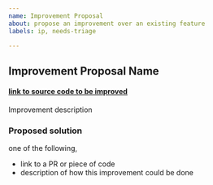 ```yaml
---
name: Improvement Proposal
about: propose an improvement over an existing feature
labels: ip, needs-triage

---
```


## Improvement Proposal Name
#### [link to source code to be improved](http://github.com/taikai/dappkit)

Improvement description

### Proposed solution
one of the following,
- link to a PR or piece of code
- description of how this improvement could be done